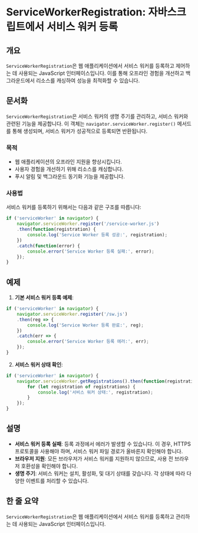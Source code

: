 <!--
Meta Description: # ServiceWorkerRegistration: 자바스크립트에서 서비스 워커 등록 ## 개요 `ServiceWorkerRegistration`은 웹 애플리케이션에서 서비스 워커를 등록하고 제어하는 데 사용되는 JavaScript 인터페이스입니다. 이를 통해 오프라인...
Meta Keywords: 서비스, navigator, serviceworker, javascript, service
-->

# ServiceWorkerRegistration: 자바스크립트에서 서비스 워커 등록

## 개요
`ServiceWorkerRegistration`은 웹 애플리케이션에서 서비스 워커를 등록하고 제어하는 데 사용되는 JavaScript 인터페이스입니다. 이를 통해 오프라인 경험을 개선하고 백그라운드에서 리소스를 캐싱하여 성능을 최적화할 수 있습니다.

## 문서화
`ServiceWorkerRegistration`은 서비스 워커의 생명 주기를 관리하고, 서비스 워커와 관련된 기능을 제공합니다. 이 객체는 `navigator.serviceWorker.register()` 메서드를 통해 생성되며, 서비스 워커가 성공적으로 등록되면 반환됩니다. 

### 목적
- 웹 애플리케이션의 오프라인 지원을 향상시킵니다.
- 사용자 경험을 개선하기 위해 리소스를 캐싱합니다.
- 푸시 알림 및 백그라운드 동기화 기능을 제공합니다.

### 사용법
서비스 워커를 등록하기 위해서는 다음과 같은 구조를 따릅니다:

```javascript
if ('serviceWorker' in navigator) {
    navigator.serviceWorker.register('/service-worker.js')
    .then(function(registration) {
        console.log('Service Worker 등록 성공:', registration);
    })
    .catch(function(error) {
        console.error('Service Worker 등록 실패:', error);
    });
}
```

## 예제
1. **기본 서비스 워커 등록 예제**:

```javascript
if ('serviceWorker' in navigator) {
    navigator.serviceWorker.register('/sw.js')
    .then(reg => {
        console.log('Service Worker 등록 완료:', reg);
    })
    .catch(err => {
        console.error('Service Worker 등록 에러:', err);
    });
}
```

2. **서비스 워커 상태 확인**:

```javascript
if ('serviceWorker' in navigator) {
    navigator.serviceWorker.getRegistrations().then(function(registrations) {
        for (let registration of registrations) {
            console.log('서비스 워커 상태:', registration);
        }
    });
}
```

## 설명
- **서비스 워커 등록 실패**: 등록 과정에서 에러가 발생할 수 있습니다. 이 경우, HTTPS 프로토콜을 사용해야 하며, 서비스 워커 파일 경로가 올바른지 확인해야 합니다.
- **브라우저 지원**: 모든 브라우저가 서비스 워커를 지원하지 않으므로, 사용 전 브라우저 호환성을 확인해야 합니다.
- **생명 주기**: 서비스 워커는 설치, 활성화, 및 대기 상태를 갖습니다. 각 상태에 따라 다양한 이벤트를 처리할 수 있습니다.

## 한 줄 요약
`ServiceWorkerRegistration`은 웹 애플리케이션에서 서비스 워커를 등록하고 관리하는 데 사용되는 JavaScript 인터페이스입니다.